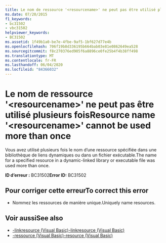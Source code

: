 ```yaml
---
title: Le nom de ressource '<resourcename>' ne peut pas être utilisé plusieurs fois
ms.date: 07/20/2015
f1_keywords:
- bc31502
- vbc31502
helpviewer_keywords:
- BC31502
ms.assetid: 1f49b1a0-be7e-4fbe-9af5-1bf627d77e4b
ms.openlocfilehash: 706f19b8d336195b664bab03e81e0862649ea528
ms.sourcegitcommit: f8c270376ed905f6a8896ce0fe25b4f4b38ff498
ms.translationtype: MT
ms.contentlocale: fr-FR
ms.lasthandoff: 06/04/2020
ms.locfileid: "84366032"
---
```

# <a name="resource-name-resourcename-cannot-be-used-more-than-once"></a><span data-ttu-id="c3230-102">Le nom de ressource '\<resourcename>' ne peut pas être utilisé plusieurs fois</span><span class="sxs-lookup"><span data-stu-id="c3230-102">Resource name '\<resourcename>' cannot be used more than once</span></span>
<span data-ttu-id="c3230-103">Vous avez utilisé plusieurs fois le nom d’une ressource spécifiée dans une bibliothèque de liens dynamiques ou dans un fichier exécutable.</span><span class="sxs-lookup"><span data-stu-id="c3230-103">The name for a specified resource in a dynamic-linked library or executable file was used more than once.</span></span>  
  
 <span data-ttu-id="c3230-104">**ID d’erreur :** BC31502</span><span class="sxs-lookup"><span data-stu-id="c3230-104">**Error ID:** BC31502</span></span>  
  
## <a name="to-correct-this-error"></a><span data-ttu-id="c3230-105">Pour corriger cette erreur</span><span class="sxs-lookup"><span data-stu-id="c3230-105">To correct this error</span></span>  
  
- <span data-ttu-id="c3230-106">Nommez les ressources de manière unique.</span><span class="sxs-lookup"><span data-stu-id="c3230-106">Uniquely name resources.</span></span>  
  
## <a name="see-also"></a><span data-ttu-id="c3230-107">Voir aussi</span><span class="sxs-lookup"><span data-stu-id="c3230-107">See also</span></span>

- [<span data-ttu-id="c3230-108">-linkresource (Visual Basic)</span><span class="sxs-lookup"><span data-stu-id="c3230-108">-linkresource (Visual Basic)</span></span>](../reference/command-line-compiler/linkresource.md)
- [<span data-ttu-id="c3230-109">-ressource (Visual Basic)</span><span class="sxs-lookup"><span data-stu-id="c3230-109">-resource (Visual Basic)</span></span>](../reference/command-line-compiler/resource.md)
